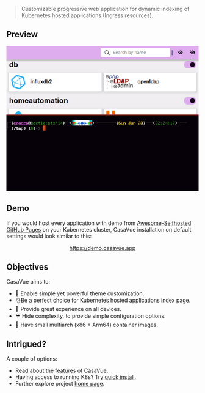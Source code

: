 > Customizable progressive web application for dynamic indexing of Kubernetes hosted applications (Ingress resources).
## Preview
![Alt Text](/demo.gif)

## Demo
If you would host every application with demo from [Awesome-Selfhosted GitHub Pages](https://github.com/awesome-selfhosted/awesome-selfhosted) on your Kubernetes cluster, CasaVue installation on default settings would look similar to this:
<p align="center">
<a href="https://demo.casavue.app">https://demo.casavue.app</a>
</p>

## Objectives
CasaVue aims to:  
- 🎨 Enable simple yet powerful theme customization.  
- 👌Be a perfect choice for Kubernetes hosted applications index page.  
- 📱 Provide great experience on all devices.  
- ☔ Hide complexity, to provide simple configuration options.  
- 🤏 Have small multiarch (x86 + Arm64) container images.  

## Intrigued?
A couple of options:
- Read about the [features](https://casavue.app/about/features/) of CasaVue.
- Having access to running K8s? Try [quick install](https://casavue.app/deployment/quick_start/).
- Further explore project [home page](https://casavue.app).